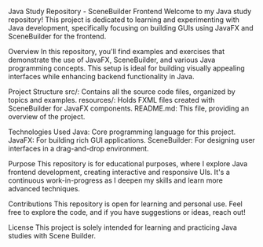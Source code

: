 Java Study Repository - SceneBuilder Frontend
Welcome to my Java study repository! This project is dedicated to learning and experimenting with Java development, specifically focusing on building GUIs using JavaFX and SceneBuilder for the frontend.

Overview
In this repository, you'll find examples and exercises that demonstrate the use of JavaFX, SceneBuilder, and various Java programming concepts. This setup is ideal for building visually appealing interfaces while enhancing backend functionality in Java.

Project Structure
src/: Contains all the source code files, organized by topics and examples.
resources/: Holds FXML files created with SceneBuilder for JavaFX components.
README.md: This file, providing an overview of the project.

Technologies Used
Java: Core programming language for this project.
JavaFX: For building rich GUI applications.
SceneBuilder: For designing user interfaces in a drag-and-drop environment.

Purpose
This repository is for educational purposes, where I explore Java frontend development, creating interactive and responsive UIs. It's a continuous work-in-progress as I deepen my skills and learn more advanced techniques.

Contributions
This repository is open for learning and personal use. Feel free to explore the code, and if you have suggestions or ideas, reach out!

License
This project is solely intended for learning and practicing Java studies with Scene Builder.
